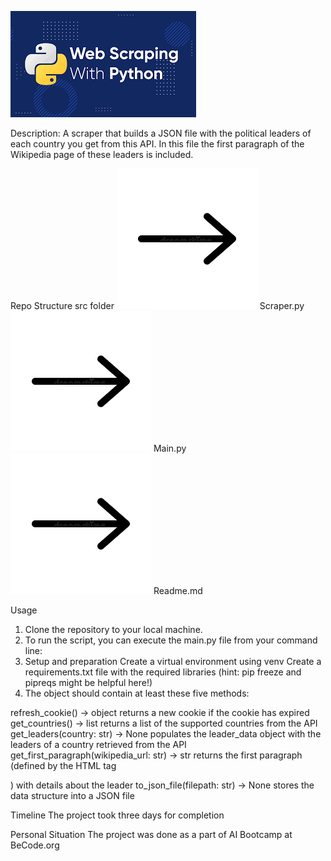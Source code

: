 ![alt text](image.png)

Description:
A scraper that builds a JSON file with the political leaders of each country you get from this API.
In this file the first paragraph of the Wikipedia page of these leaders is included. 

Repo Structure
src folder
![alt text](image-1.png) Scraper.py
![alt text](image-2.png) Main.py
![alt text](image-3.png) Readme.md

Usage
1. Clone the repository to your local machine.
2. To run the script, you can execute the main.py file from your command line:
3. Setup and preparation
Create a virtual environment using venv
Create a requirements.txt file with the required libraries (hint: pip freeze and pipreqs might be helpful here!)
4. The object should contain at least these five methods:

refresh_cookie() -> object returns a new cookie if the cookie has expired
get_countries() -> list returns a list of the supported countries from the API
get_leaders(country: str) -> None populates the leader_data object with the leaders of a country retrieved from the API
get_first_paragraph(wikipedia_url: str) -> str returns the first paragraph (defined by the HTML tag <p>) with details about the leader
to_json_file(filepath: str) -> None stores the data structure into a JSON file

Timeline
The project took three days for completion

Personal Situation
The project was done as a part of AI Bootcamp at BeCode.org